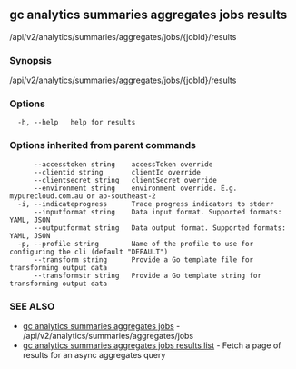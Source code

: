 ## gc analytics summaries aggregates jobs results

/api/v2/analytics/summaries/aggregates/jobs/{jobId}/results

### Synopsis

/api/v2/analytics/summaries/aggregates/jobs/{jobId}/results

### Options

```
  -h, --help   help for results
```

### Options inherited from parent commands

```
      --accesstoken string    accessToken override
      --clientid string       clientId override
      --clientsecret string   clientSecret override
      --environment string    environment override. E.g. mypurecloud.com.au or ap-southeast-2
  -i, --indicateprogress      Trace progress indicators to stderr
      --inputformat string    Data input format. Supported formats: YAML, JSON
      --outputformat string   Data output format. Supported formats: YAML, JSON
  -p, --profile string        Name of the profile to use for configuring the cli (default "DEFAULT")
      --transform string      Provide a Go template file for transforming output data
      --transformstr string   Provide a Go template string for transforming output data
```

### SEE ALSO

* [gc analytics summaries aggregates jobs](gc_analytics_summaries_aggregates_jobs.html)	 - /api/v2/analytics/summaries/aggregates/jobs
* [gc analytics summaries aggregates jobs results list](gc_analytics_summaries_aggregates_jobs_results_list.html)	 - Fetch a page of results for an async aggregates query


